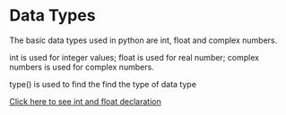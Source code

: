# Data Types

The basic data types used in python are int, float and complex numbers.

int is used for integer values; float is used for real number; complex numbers is used for complex numbers.

type() is used to find the find the type of data type

[Click here to see int and float declaration](https://colab.research.google.com/github/pythoncoder100/practice/blob/master/basic_data_types.ipynb)



